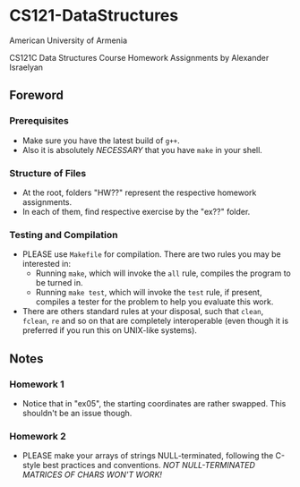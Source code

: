 # CS121-DataStructures

American University of Armenia

CS121C Data Structures Course Homework Assignments by Alexander Israelyan

## Foreword
### Prerequisites
*	Make sure you have the latest build of `g++`.
*	Also it is absolutely *NECESSARY* that you have `make` in your shell.
### Structure of Files
*	At the root, folders "HW??" represent the respective homework assignments.
*	In each of them, find respective exercise by the "ex??" folder.
### Testing and Compilation
*	PLEASE use `Makefile` for compilation. There are two rules you may be interested in:
	* Running `make`, which will invoke the `all` rule, compiles the program to be turned in.
	* Running `make test`, which will invoke the `test` rule, if present, compiles a tester for the problem to help you evaluate this work.
*	There are others standard rules at your disposal, such that `clean`, `fclean`, `re` and so on that are completely interoperable (even though it is preferred if you run this on UNIX-like systems).
## Notes
### Homework 1
*	Notice that in "ex05", the starting coordinates are rather swapped. This shouldn't be an issue though.
### Homework 2
*	PLEASE make your arrays of strings NULL-terminated, following the C-style best practices and conventions. _NOT NULL-TERMINATED MATRICES OF CHARS WON'T WORK!_